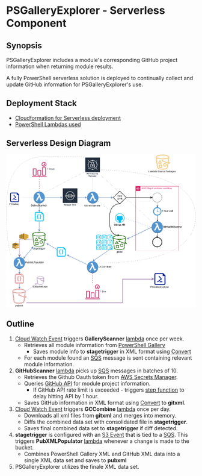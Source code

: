 # PSGalleryExplorer - Serverless Component

## Synopsis

PSGalleryExplorer includes a module's corresponding GitHub project information when returning module results.

A fully PowerShell serverless solution is deployed to continually collect and update GitHub information for PSGalleryExplorer's use.

## Deployment Stack

* [Cloudformation for Serverless deployment](../CloudFormation/PSGE.yml)
* [PowerShell Lambdas used](../PSLambda/)

## Serverless Design Diagram

![PSGalleryExplorer Serverless GitHub scrape](../media/Serverless_PowerShell_DataPull.png "PSGalleryExplorer Serverless PowerShell Module GitHub project scrape")

## Outline

1. [Cloud Watch Event](https://docs.aws.amazon.com/AmazonCloudWatch/latest/events/WhatIsCloudWatchEvents.html) triggers **GalleryScanner** [lambda](https://aws.amazon.com/lambda/) once per week.
    * Retrieves all module information from [PowerShell Gallery](https://www.powershellgallery.com/)
      * Saves module info to **stagetrigger** in XML format using [Convert](https://github.com/austoonz/Convert)
    * For each module found an [SQS](https://aws.amazon.com/sqs/) message is sent containing relevant module information.
1. **GitHubScanner** [lambda](https://aws.amazon.com/lambda/) picks up [SQS](https://aws.amazon.com/sqs/) messages in batches of 10.
    * Retrieves the Github Oauth token from [AWS Secrets Manager](https://aws.amazon.com/secrets-manager/).
    * Queries [GitHub API](https://developer.github.com/v3/) for module project information.
      * If GitHub API rate limit is exceeded - triggers [step function](https://aws.amazon.com/step-functions/) to delay hitting API by 1 hour.
    * Saves GitHub information in XML format using [Convert](https://github.com/austoonz/Convert) to **gitxml**.
1. [Cloud Watch Event](https://docs.aws.amazon.com/AmazonCloudWatch/latest/events/WhatIsCloudWatchEvents.html) triggers **GCCombine** [lambda](https://aws.amazon.com/lambda/) once per day.
    * Downloads all xml files from **gitxml** and merges into memory.
    * Diffs the combined data set with consolidated file in **stagetrigger**.
    * Saves final combined data set to **stagetrigger** if diff detected.
1. **stagetrigger** is configured with an [S3 Event](https://docs.aws.amazon.com/AmazonS3/latest/dev/NotificationHowTo.html) that is tied to a [SQS](https://aws.amazon.com/sqs/). This triggers **PubXMLPopulator** [lambda](https://aws.amazon.com/lambda/) whenever a change is made to the bucket.
    * Combines PowerShell Gallery XML and GitHub XML data into a single XML data set and saves to **pubxml**
1. PSGalleryExplorer utilizes the finale XML data set.

